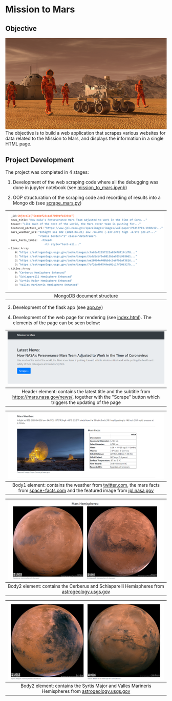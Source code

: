 # Mission to Mars

## Objective
<img src=Mission_to_Mars/images/mission_to_mars.png>
The objective is to build a web application that scrapes various websites for data related to the Mission to Mars, and displays the information in a single HTML page.

## Project Development

The project was completed in 4 stages:

1. Development of the web scraping code where all the debugging was done in jupyter notebook (see <a href="Mission_to_Mars/mission_to_mars.ipynb">mission_to_mars.ipynb</a>)

2. OOP structuration of the scraping code and recording of results into a Mongo db (see <a href="Mission_to_Mars/scrape_mars.py">scrape_mars.py</a>) 

<img src=Mission_to_Mars/screenshots/MongoDB.PNG width=600>|
:--------------------------------------:|
MongoDB document structure|

3. Development of the flask app (see <a href="Mission_to_Mars/app.py">app.py</a>)

4. Development of the web page for rendering (see <a href="Mission_to_Mars/templates/index.html">index.html</a>). The elements of the page can be seen below:

<img src=Mission_to_Mars/screenshots/Header.PNG >|
:--------------------------------------:|
Header element: contains the latest title and the subtitle from https://mars.nasa.gov/news/, together with the "Scrape" button which triggers the updating of the page|


<img src=Mission_to_Mars/screenshots/Body1.PNG >|
:--------------------------------------:|
Body1 element: contains the weather from <a href="https://twitter.com/marswxreport?lang=en">twitter.com</a>, the mars facts from <a href="https://space-facts.com/mars/">space-facts.com</a> and the featured image from <a href="https://www.jpl.nasa.gov/spaceimages/?search=&category=Mars">jpl.nasa.gov</a>|

<img src=Mission_to_Mars/screenshots/Body2.PNG >|
:--------------------------------------:|
Body2 element: contains the Cerberus and Schiaparelli Hemispheres from <a href="https://astrogeology.usgs.gov/search/results?q=hemisphere+enhanced&k1=target&v1=Mars">astrogeology.usgs.gov</a> |

<img src=Mission_to_Mars/screenshots/Body3.PNG >|
:--------------------------------------:|
Body2 element: contains the Syrtis Major and Valles Marineris Hemispheres from <a href="https://astrogeology.usgs.gov/search/results?q=hemisphere+enhanced&k1=target&v1=Mars">astrogeology.usgs.gov</a> |
